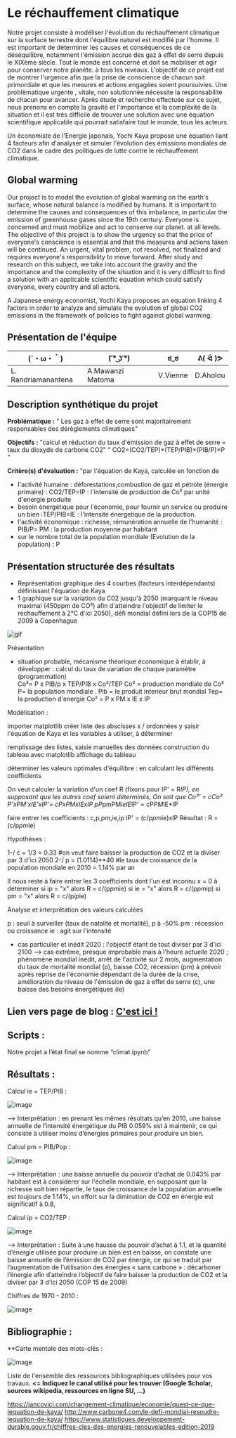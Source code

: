 # Le réchauffement climatique

Notre projet consiste à modéliser l'évolution du réchauffement climatique sur la surface terrestre dont l'équilibre naturel est modifié par l'homme. 
Il est important de déterminer les causes et conséquences de ce déséquilibre, notamment l'émission accrue des gaz à effet de serre depuis le XIXème siècle.
Tout le monde est concerné et doit se mobiliser et agir pour conserver notre planète. à tous les niveaux. 
L'objectif de ce projet est de montrer l'urgence afin que la prise de conscience de chacun soit primordiale et que les mesures  et actions engagées soient poursuivies.
Une problèmatique urgente , vitale, non solutionnée nécessite la responsabilité de chacun pour avancer.
Après étude et recherche effectuée sur ce sujet, nous prenons en compte la gravité et l'importance et la compléxité de la situation et il est trés difficile de trouver une solution avec une équation scientifique applicable qui pourrait satisfaire tout le monde, tous les acteurs.

Un économiste de l'Energie japonais, Yochi Kaya propose une équation liant 4 facteurs afin d'analyser et simuler l'évolution des émissions mondiales de CO2 dans le cadre des politiques de lutte contre le réchauffement climatique.

## Global warming

Our project is to model the evolution of global warming on the earth's surface, whose natural balance is modified by humans. It is important to determine the causes and consequences of this imbalance, in particular the emission of greenhouse gases since the 19th century. 
Everyone is concerned and must mobilize and act to conserve our planet. at all levels. 
The objective of this project is to show the urgency so that the price of everyone's conscience is essential and that the measures and actions taken will be continued. An urgent, vital problem, not resolved, not finalized and requires everyone's responsibility to move forward.
After study and research on this subject, we take into account the gravity and the importance and the complexity of the situation and it is very difficult to find a solution with an applicable scientific equation which could satisfy everyone, every country and all actors.

A Japanese energy economist, Yochi Kaya proposes an equation linking 4 factors in order to analyze and simulate the evolution of global CO2 emissions in the framework of policies to fight against global warming.


## Présentation de l'équipe

|(´・ω・｀)| ( ͡° ͜ʖ ͡°) | ಠ_ಠ | ᕕ( ᐛ )ᕗ |
|-----|--|--|--|
| L. Randriamanantena| A.Mawanzi Matoma | V.Vienne  | D.Aholou  |


## Description synthétique du projet

**Problématique :** " Les gaz à effet de serre sont majoritairement responsables des dérèglements climatiques"

**Objectifs :** "calcul et réduction du taux d'émission de gaz à effet de serre = taux du dioxyde de carbone CO2"
                " CO2=(CO2/TEP)×(TEP/PIB)×(PIB/P)×P "

**Critère(s) d'évaluation :** "par l'équation de Kaya, calculée en fonction de 
- l'activité humaine : déforestations,combustion de gaz et pétrole (énergie primaire) : CO2/TEP=IP : l'intensité de production de Co² par unité d'energie produite
- besoin énergétique pour l'économie, pour fournir un service ou produire un bien :TEP/PIB=IE : l'intensité énergetique de la production.
- l'activité économique : richesse, rémunération annuelle de l'humanité : PIB/P= PM : la production moyenne par habitant
- sur le nombre total de la population mondiale (Evolution de la population) : P

## Présentation structurée des résultats

- Représentation graphique des 4 courbes (facteurs interdépendants) définissant l'équation de Kaya
- 1 graphique sur la variation du C02 jusqu'à 2050 (marquant le niveau maximal (450ppm de CO²) afin d'atteindre l'objectif de limiter le rechauffement à 2°C d'ici 2050), défi mondial défini lors de la COP15 de 2009 à Copenhague

![gif](ARE2020_Climat.gif)

Présentation 
- situation probable, mécanisme théorique économique à établir, à développer : calcul du taux de variation de chaque paramètre (programmation)                       
Co²= P x PIB/p x TEP/PIB x Co²/TEP
Co² = production mondiale de Co²
P= la population mondiale .
Pib = le produit interieur brut mondial
Tep= la production d'energie
Co² = P x PM x IE x IP

Modélisation :

importer matplotlib
créer liste des abscisses x / ordonnées y
saisir l'équation de Kaya et les variables à utiliser, à déterminer

remplissage des listes, saisie manuelles des données
construction du tableau avec matplotlib
affichage du tableau

déterminer les valeurs optimales d'équilibre : en calculant les différents coefficients

On veut calculer la variation d'un coef R (fixons pour IP' = R*IP), en supposant que les autres coef soient déterminés, 
On sait que Co²' = cCo²
P'xPM'xIE'xIP'=  cPxPMxIExIP
pP*pmPM*ieIE*IP' = cP*PM*IE*IP

faire entrer les coefficients : c,p,pm,ie,ip
IP' = (c/p*pm*ie)xIP
Résultat : R = (c/p*pm*ie)

Hypothèses :

1-/ c = 1/3 = 0.33  #on veut faire baisser la production de CO2 et la diviser par 3 d'ici 2050
2-/ p = (1.0114)**40  #le taux de croissance de la population mondiale en 2010 = 1.14% par an 

Il nous reste à faire entrer les 3 coefficients dont l'un est inconnu x = 0 à déterminer
si ip = "x" alors R = c/(p*pm*ie)
si ie = "x" alors R = c/(p*pm*ip)
si pm = "x" alors R = c/(p*ip*ie)

Analyse et interprêtation des valeurs calculées

p : seuil à surveiller (taux de natalité et mortalité), p à -50%
pm : récession ou croissance
ie : agit sur l'intensité 

- cas particulier et inédit 2020 : l'objectif étant de tout diviser par 3 d'ici 2100 --> cas extrême, presque improbable mais à l'heure actuelle 2020 ; phénomène mondial inédit, arrêt de l'activité sur 2 mois, augmentation du taux de mortalité mondial (p), baisse CO2, récession (pm) à prévoir après reprise de l'économie dépendant de la durée de la crise, amélioration du niveau de l'émission de gaz à effet de serre (c), une baisse des besoins énergétiques (ie)


## Lien vers page de blog : <a href="https://tanierandria98.wixsite.com/climat0" target="_blank"> C'est ici ! </a>

## Scripts :

Notre projet a l’état final se nomme “climat.ipynb”  

## Résultats :

Calcul ie = TEP/PIB :

![image](Resultat_ie.png)

--> Interprêtation : en prenant les mêmes résultats qu’en 2010, une baisse annuelle de l’intensité énergétique du PIB 0.059% est à maintenir, ce qui consiste à utiliser moins d’énergies primaires pour produire un bien.

Calcul pm = PIB/Pop :

![image](Resultat_pm.png)

--> Interprêtation : une baisse annuelle du pouvoir d'achat de 0.043% par habitant est à considérer sur l'échelle mondiale, en supposant que la richesse soit bien répartie, le taux de croissance de la population annuelle est toujours de 1.14%, un effort sur la diminution de CO2 en énergie est significatif à 0.8, 

Calcul ip = CO2/TEP :

![image](Resultat_ip.png)

--> Interprêtation : 
 Suite à une hausse du pouvoir d’achat à 1.1, et la quantité d’énergie utilisée pour produire un bien est en baisse, on constate une baisse annuelle de l’émission de CO2 par énergie, ce qui se traduit par l’augmentation de l’utilisation des énergies « sans carbone » : décarboner l’énergie afin d’atteindre l’objectif de faire baisser la production de CO2 et la diviser par 3 d’ici 2050 (COP 15 de 2009)
 
 Chiffres de 1970 - 2010 :
 
 ![image](Chiffres_1970_2010.png)

## Bibliographie :

**Carte mentale des mots-clés : 

![image](mindmap_climat.png)

Liste de l'ensemble des ressources bibliographiques utilisées pour vos travaux. **<= Indiquez le canal utilisé pour les trouver (Google Scholar, sources wikipedia, ressources en ligne SU, ...)**

https://jancovici.com/changement-climatique/economie/quest-ce-que-lequation-de-kaya/
http://www.carbone4.com/le-defi-mondial-resoudre-lequation-de-kaya/
https://www.statistiques.developpement-durable.gouv.fr/chiffres-cles-des-energies-renouvelables-edition-2019

